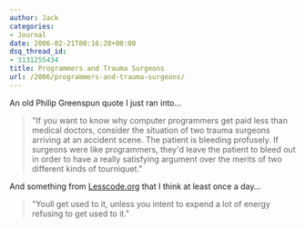 ```yaml
---
author: Jack
categories:
- Journal
date: 2006-02-21T00:16:28+00:00
dsq_thread_id:
- 3131255434
title: Programmers and Trauma Surgeons
url: /2006/programmers-and-trauma-surgeons/
---
```


An old Philip Greenspun quote I just ran into&#8230; 

> "If you want to know why computer programmers get paid less than medical doctors, consider the situation of two trauma surgeons arriving at an accident scene. The patient is bleeding profusely. If surgeons were like programmers, they'd leave the patient to bleed out in order to have a really satisfying argument over the merits of two different kinds of tourniquet." 

And something from [Lesscode.org](<http://lesscode.org>) that I think at least once a day&#8230; 

> "Youll get used to it, unless you intent to expend a lot of energy refusing to get used to it."